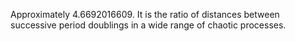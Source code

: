 Approximately 4.6692016609. It is the ratio of distances between
successive period doublings in a wide range of chaotic processes.
